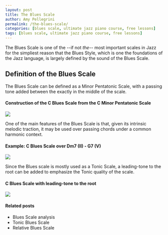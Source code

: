 ```yaml
---
layout: post
title: The Blues Scale
author: Amy Pellegrini
permalink: /the-blues-scale/
categories: [blues scale, ultimate jazz piano course, free lessons]
tags: [blues scale, ultimate jazz piano course, free lessons]
---
```


The Blues Scale is one of the --if not *the*-- most important scales in Jazz for the simpliest reason that the Blues Style, which is one the foundations of the Jazz language, is largely defined by the sound of the Blues Scale.

## Definition of the Blues Scale

The Blues Scale can be defined as a Minor Pentatonic Scale, with a passing tone added between the exactly in the middle of the scale.

#### Construction of the C Blues Scale from the C Minor Pentatonic Scale

<img src='{{ "/scores/ultimate-jazz-piano-course/construction-of-the-c-blues-scale-from-the-c-minor-pentatonic-scale.svg" | prepend: site.baseurl }}'>

One of the main features of the Blues Scale is that, given its intrinsic melodic traction, it may be used over passing chords under a common harmonic context.

#### Example: C Blues Scale over Dm7 (II) - G7 (V)

<img src='{{ "/scores/ultimate-jazz-piano-course/example-c-blues-scale-over-dm7-ii-g7-v.svg" | prepend: site.baseurl }}'>

Since the Blues scale is mostly used as a Tonic Scale, a leading-tone to the root can be added to emphasize the Tonic quality of the scale.

#### C Blues Scale with leading-tone to the root

<img src='{{ "/scores/ultimate-jazz-piano-course/c-blues-scale-with-leading-tone-to-the-root.svg" | prepend: site.baseurl }}'>


#### Related posts

- Blues Scale analysis
- Tonic Blues Scale
- Relative Blues Scale
